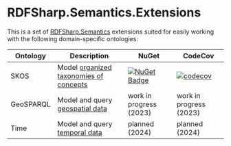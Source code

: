 # RDFSharp.Semantics.Extensions

This is a set of <a href="https://github.com/mdesalvo/RDFSharp.Semantics">RDFSharp.Semantics</a> extensions suited for easily working with the following domain-specific ontologies: 


|Ontology|Description|NuGet|CodeCov|
|---|---|---|---|
|SKOS|Model [organized taxonomies of concepts](https://www.w3.org/TR/skos-primer/)|[![NuGet Badge](https://buildstats.info/nuget/RDFSharp.Semantics.Extensions.SKOS)](https://www.nuget.org/packages/RDFSharp.Semantics.Extensions.SKOS)|[![codecov](https://codecov.io/gh/mdesalvo/RDFSharp.Semantics.Extensions.SKOS/branch/master/graph/badge.svg?token=XXXXXXXXXX)](https://codecov.io/gh/mdesalvo/RDFSharp.Semantics.Extensions.SKOS)|
|GeoSPARQL|Model and query [geospatial data](https://www.ogc.org/standards/geosparql)|work in progress (2023)|work in progress (2023)|
|Time|Model and query [temporal data](https://www.w3.org/TR/owl-time/)|planned (2024)|planned (2024)|
